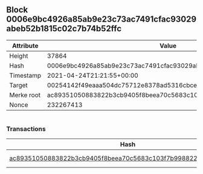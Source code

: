 ## Block 0006e9bc4926a85ab9e23c73ac7491cfac93029abeb52b1815c02c7b74b52ffc

Attribute | Value
--- | ---
Height | 37864
Hash | 0006e9bc4926a85ab9e23c73ac7491cfac93029abeb52b1815c02c7b74b52ffc
Timestamp | 2021-04-24T21:21:55+00:00
Target | 00254142f49eaaa504dc75712e8378ad5316cbcead634704b3734b6271167cc4
Merke root | ac89351050883822b3cb9405f8beea70c5683c103f7b998822362cfcef3c53ad
Nonce | 232267413

```

```

### Transactions

Hash | Amount
--- | ---
[ac89351050883822b3cb9405f8beea70c5683c103f7b998822362cfcef3c53ad](ac89351050883822b3cb9405f8beea70c5683c103f7b998822362cfcef3c53ad.md) | 10.00000000 SKEPTI 
